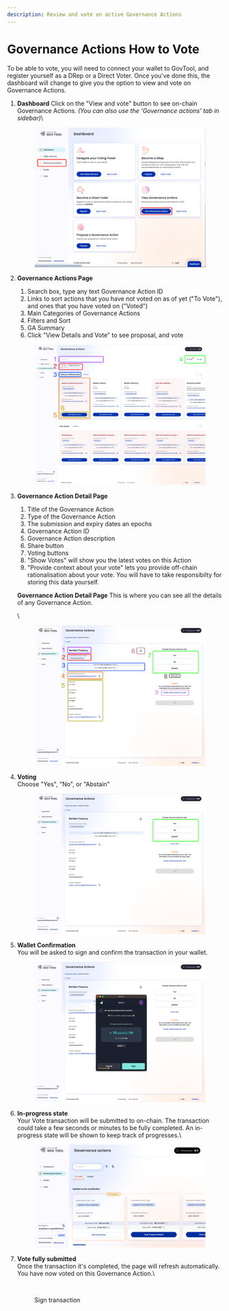 ```yaml
---
description: Review and vote on active Governance Actions
---
```


# Governance Actions How to Vote

To be able to vote, you will need to connect your wallet to GovTool, and register yourself as a DRep or a Direct Voter. Once you've done this, the dashboard will change to give you the option to view and vote on Governance Actions.



1.  **Dashboard** Click on the "View and vote" button to see on-chain Governance Actions. _(You can also use the 'Governance actions' tab in sidebar)_\


    <figure><img src="../../../../../.gitbook/assets/hjkhkjhk.png" alt=""><figcaption></figcaption></figure>
2.  **Governance Actions Page**

    1. Search box, type any text Governance Action ID
    2. Links to sort actions that you have not voted on as of yet ("To Vote"), and ones that you have voted on ("Voted")
    3. Main Categories of Governance Actions
    4. Filters and Sort
    5. GA Summary
    6. Click "View Details and Vote" to see proposal, and vote

    <div align="left">

    <figure><img src="../../../../../.gitbook/assets/Artboard xx.png" alt=""><figcaption></figcaption></figure>

    </div>
3.  **Governance Action Detail Page**

    1. Title of the Governance Action
    2. Type of the Governance Action
    3. The submission and expiry dates an epochs
    4. Governance Action ID
    5. Governance Action description
    6. Share button
    7. Voting buttons
    8. "Show Votes" will show you the latest votes on this Action
    9. "Provide context about your vote" lets you provide off-chain rationalisation about your vote. You will have to take responsibilty for storing this data yourself.

    **Governance Action Detail Page** This is where you can see all the details of any Governance Action.

    \


    <figure><img src="../../../../../.gitbook/assets/Artboard p.png" alt=""><figcaption></figcaption></figure>
4.  **Voting**\
    Choose "Yes", "No", or "Abstain"&#x20;

    <figure><img src="../../../../../.gitbook/assets/Artboard Copy 3.png" alt=""><figcaption></figcaption></figure>
5.  **Wallet Confirmation** \
    You will be asked to sign and confirm the transaction in your wallet.&#x20;

    <figure><img src="../../../../../.gitbook/assets/Artboard Copy 4.png" alt=""><figcaption></figcaption></figure>
6.  **In-progress state**\
    Your Vote transaction will be submitted to on-chain. The transaction could take a few seconds or minutes to be fully completed. An in-progress state will be shown to keep track of progresses.\


    <figure><img src="../../../../../.gitbook/assets/FArtboard Copy 9.png" alt=""><figcaption></figcaption></figure>
7.  **Vote fully submitted**\
    Once the transaction it's completed, the page will refresh automatically. You have now voted on this Governance Action.\


    <div align="left">

    <figure><img src="broken-reference" alt=""><figcaption><p>Sign transaction</p></figcaption></figure>

    </div>







